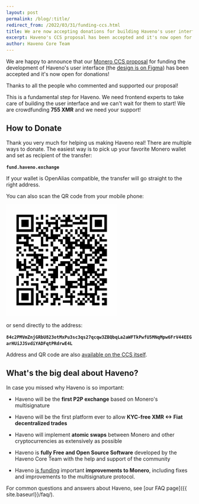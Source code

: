 ```yaml
---
layout: post
permalink: /blog/:title/
redirect_from: /2022/03/31/funding-ccs.html
title: We are now accepting donations for building Haveno's user interface!
excerpt: Haveno's CCS proposal has been accepted and it's now open for donations
author: Haveno Core Team
---
```


We are happy to announce that our [Monero CCS proposal](https://ccs.getmonero.org/proposals/haveno-frontend.html) for funding the development of Haveno's user interface (the [design is on Figma](https://www.figma.com/file/ijVTy2RIF8j36LF5y2sRtt/Haveno-Product-Design?node-id=856%3A5172)) has been accepted and it's now open for donations!

Thanks to all the people who commented and supported our proposal!

This is a fundamental step for Haveno. We need frontend experts to take care of building the user interface and we can't wait for them to start! We are crowdfunding **755 XMR** and we need your support!

## How to Donate

Thank you very much for helping us making Haveno real! There are multiple ways to donate. The easiest way is to pick up your favorite Monero wallet and set as recipient of the transfer:

**`fund.haveno.exchange`**

If your wallet is OpenAlias compatible, the transfer will go  straight to the right address.

You can also scan the QR code from your mobile phone:

<img src="/assets/blog/2022-03-31-funding-ccs/ccs-qr.png" alt="qr code" height="300px">

or send directly to the address:

**`84c2PMVmZnjGRbU823otMxPu3sc3qs27qcqw3ZBQbqLa2aWFTkPwfU5MNqMpw6FrV44EEGarHUiJJSvdiYADFqtPRdrwE4L`**

Address and QR code are also [available on the CCS itself](https://ccs.getmonero.org/proposals/haveno-frontend.html).

## What's the big deal about Haveno?

In case you missed why Haveno is so important:

- Haveno will be the **first P2P exchange** based on Monero's multisignature

- Haveno will be the first platform ever to allow **KYC-free XMR <-> Fiat decentralized trades**

- Haveno will implement **atomic swaps** between Monero and other cryptocurrencies as extensively as possible

- Haveno is **fully Free and Open Source Software** developed by the Haveno Core Team with the help and support of the community

- Haveno [is funding](https://github.com/haveno-dex/haveno/issues?q=is%3Aissue+label%3Aa%3Amonero) important **improvements to Monero**, including fixes and improvements to the multisignature protocol.

For common questions and answers about Haveno, see [our FAQ page]({{ site.baseurl}}/faq/).